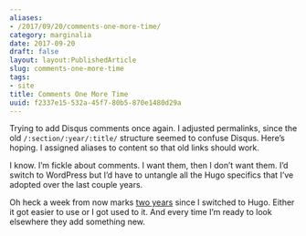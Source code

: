 ```yaml
---
aliases:
- /2017/09/20/comments-one-more-time/
category: marginalia
date: 2017-09-20
draft: false
layout: layout:PublishedArticle
slug: comments-one-more-time
tags:
- site
title: Comments One More Time
uuid: f2337e15-532a-45f7-80b5-870e1480d29a
---
```


Trying to add Disqus comments once again. I adjusted permalinks, since the old
`/:section/:year/:title/` structure seemed to confuse Disqus. Here’s hoping. I
assigned aliases to content so that old links should work.

I know. I’m fickle about comments. I want them, then I don’t want them. I’d
switch to WordPress but I’d have to untangle all the Hugo specifics that I’ve
adopted over the last couple years.

[two years]: /post/2015/09/next-hugo

Oh heck a week from now marks [two years][] since I switched to Hugo. Either it
got easier to use or I got used to it. And every time I’m ready to look
elsewhere they add something new.